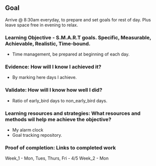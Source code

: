 ## Goal

Arrive @ 8:30am everyday, to prepare and set goals for rest of day.  Plus leave space free in evening to relax.

### Learning Objective - S.M.A.R.T goals. Specific, Measurable, Achievable, Realistic, Time-bound.

- Time management, be prepared at beginning of each day.

### Evidence: How will I know I achieved it?

- By marking here days I achieve.

### Validate: How will I know how well I did?

- Ratio of early_bird days to non_early_bird days.

### Learning resources and strategies: What resources and methods wil help me achieve the objective?

- My alarm clock
- Goal tracking repository.

### Proof of completion: Links to completed work

Week_1 - Mon, Tues, Thurs, Fri - 4/5
Week_2 - Mon

